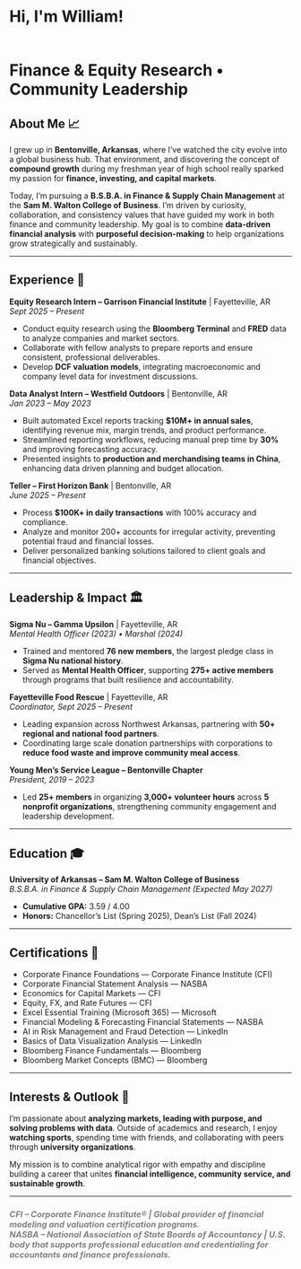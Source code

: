 <h1>Hi, I'm William! 
  
  <br/>Finance & Equity Research • Community Leadership</h1>

<h2>About Me 📈 </h2>

I grew up in **Bentonville, Arkansas**, where I’ve watched the city evolve into a global business hub. That environment, and discovering the concept of **compound growth** during my freshman year of high school really sparked my passion for **finance, investing, and capital markets**.  

Today, I’m pursuing a **B.S.B.A. in Finance & Supply Chain Management** at the **Sam M. Walton College of Business**. I’m driven by curiosity, collaboration, and consistency values that have guided my work in both finance and community leadership. My goal is to combine **data-driven financial analysis** with **purposeful decision-making** to help organizations grow strategically and sustainably.

---

<h2>Experience 💼 </h2>

**Equity Research Intern – Garrison Financial Institute** | Fayetteville, AR  
*Sept 2025 – Present*  
- Conduct equity research using the **Bloomberg Terminal** and **FRED** data to analyze companies and market sectors.  
- Collaborate with fellow analysts to prepare reports and ensure consistent, professional deliverables.  
- Develop **DCF valuation models**, integrating macroeconomic and company level data for investment discussions.  

**Data Analyst Intern – Westfield Outdoors** | Bentonville, AR  
*Jan 2023 – May 2023*  
- Built automated Excel reports tracking **$10M+ in annual sales**, identifying revenue mix, margin trends, and product performance.  
- Streamlined reporting workflows, reducing manual prep time by **30%** and improving forecasting accuracy.  
- Presented insights to **production and merchandising teams in China**, enhancing data driven planning and budget allocation.  

**Teller – First Horizon Bank** | Bentonville, AR  
*June 2025 – Present*  
- Process **$100K+ in daily transactions** with 100% accuracy and compliance.  
- Analyze and monitor 200+ accounts for irregular activity, preventing potential fraud and financial losses.  
- Deliver personalized banking solutions tailored to client goals and financial objectives.  

---

<h2>Leadership & Impact 🏛</h2>

**Sigma Nu – Gamma Upsilon** | Fayetteville, AR  
*Mental Health Officer (2023) • Marshal (2024)*  
- Trained and mentored **76 new members**, the largest pledge class in **Sigma Nu national history**.  
- Served as **Mental Health Officer**, supporting **275+ active members** through programs that built resilience and accountability.  

**Fayetteville Food Rescue** | Fayetteville, AR  
*Coordinator, Sept 2025 – Present*  
- Leading expansion across Northwest Arkansas, partnering with **50+ regional and national food partners**.  
- Coordinating large scale donation partnerships with corporations to **reduce food waste and improve community meal access**.  

**Young Men’s Service League – Bentonville Chapter**  
*President, 2019 – 2023*  
- Led **25+ members** in organizing **3,000+ volunteer hours** across **5 nonprofit organizations**, strengthening community engagement and leadership development.  

---

<h2>Education 🎓 </h2>

**University of Arkansas – Sam M. Walton College of Business**  
*B.S.B.A. in Finance & Supply Chain Management (Expected May 2027)*  
- **Cumulative GPA:** 3.59 / 4.00  
- **Honors:** Chancellor’s List (Spring 2025), Dean’s List (Fall 2024)

---

<h2>Certifications 📜</h2>

- Corporate Finance Foundations — Corporate Finance Institute (CFI)  
- Corporate Financial Statement Analysis — NASBA  
- Economics for Capital Markets — CFI  
- Equity, FX, and Rate Futures — CFI  
- Excel Essential Training (Microsoft 365) — Microsoft  
- Financial Modeling & Forecasting Financial Statements — NASBA  
- AI in Risk Management and Fraud Detection — LinkedIn  
- Basics of Data Visualization Analysis — LinkedIn  
- Bloomberg Finance Fundamentals — Bloomberg  
- Bloomberg Market Concepts (BMC) — Bloomberg  

---

<h2>Interests & Outlook 🧠</h2>

I’m passionate about **analyzing markets, leading with purpose, and solving problems with data**. Outside of academics and research, I enjoy **watching sports**, spending time with friends, and collaborating with peers through **university organizations**.  

My mission is to combine analytical rigor with empathy and discipline building a career that unites **financial intelligence, community service, and sustainable growth**.

---

<h3><i style="font-size:0.9em; color:gray;">
CFI – Corporate Finance Institute® | Global provider of financial modeling and valuation certification programs.<br/>
NASBA – National Association of State Boards of Accountancy | U.S. body that supports professional education and credentialing for accountants and finance professionals.
</i></h3>
